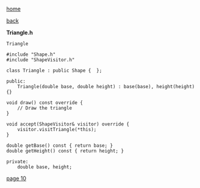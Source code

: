 [home](./page01.md)

[back](./page08.md)

**Triangle.h**

```
Triangle
```

```
#include "Shape.h"
#include "ShapeVisitor.h"

class Triangle : public Shape {  };
```


```
public:
    Triangle(double base, double height) : base(base), height(height) {}
```

```
void draw() const override {
    // Draw the triangle
}

void accept(ShapeVisitor& visitor) override {
    visitor.visitTriangle(*this);
}

double getBase() const { return base; }
double getHeight() const { return height; }
```

```
private:
    double base, height;
```


[page 10](./page10.md)
